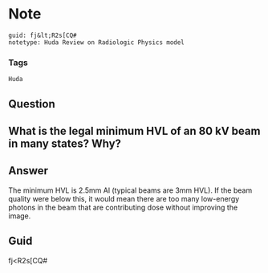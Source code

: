 # Note
```
guid: fj&lt;R2s[CQ#
notetype: Huda Review on Radiologic Physics model
```

### Tags
```
Huda
```

## Question
<h2>What is the legal minimum HVL of an 80 kV beam in many states? Why?</h2>

## Answer
<section>
<p>The minimum HVL is 2.5mm Al (typical beams are 3mm HVL). If the beam quality were below this, it would mean there are too many low-energy photons in the beam that are contributing dose without improving the image.</p>

</section>

## Guid
fj<R2s[CQ#

